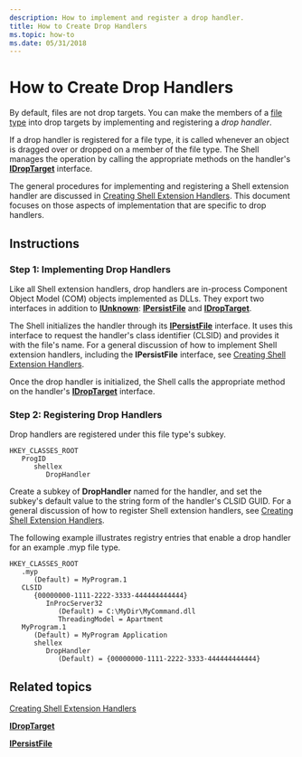 ```yaml
---
description: How to implement and register a drop handler.
title: How to Create Drop Handlers
ms.topic: how-to
ms.date: 05/31/2018
---
```


# How to Create Drop Handlers

By default, files are not drop targets. You can make the members of a [file type](fa-file-types.md) into drop targets by implementing and registering a *drop handler*.

If a drop handler is registered for a file type, it is called whenever an object is dragged over or dropped on a member of the file type. The Shell manages the operation by calling the appropriate methods on the handler's [**IDropTarget**](/windows/win32/api/oleidl/nn-oleidl-idroptarget) interface.

The general procedures for implementing and registering a Shell extension handler are discussed in [Creating Shell Extension Handlers](handlers.md). This document focuses on those aspects of implementation that are specific to drop handlers.

## Instructions

### Step 1: Implementing Drop Handlers

Like all Shell extension handlers, drop handlers are in-process Component Object Model (COM) objects implemented as DLLs. They export two interfaces in addition to [**IUnknown**](/windows/win32/api/unknwn/nn-unknwn-iunknown): [**IPersistFile**](/windows/win32/api/objidl/nn-objidl-ipersistfile) and [**IDropTarget**](/windows/win32/api/oleidl/nn-oleidl-idroptarget).

The Shell initializes the handler through its [**IPersistFile**](/windows/win32/api/objidl/nn-objidl-ipersistfile) interface. It uses this interface to request the handler's class identifier (CLSID) and provides it with the file's name. For a general discussion of how to implement Shell extension handlers, including the **IPersistFile** interface, see [Creating Shell Extension Handlers](handlers.md).

Once the drop handler is initialized, the Shell calls the appropriate method on the handler's [**IDropTarget**](/windows/win32/api/oleidl/nn-oleidl-idroptarget) interface.

### Step 2: Registering Drop Handlers

Drop handlers are registered under this file type's subkey.

```
HKEY_CLASSES_ROOT
   ProgID
      shellex
         DropHandler
```

Create a subkey of **DropHandler** named for the handler, and set the subkey's default value to the string form of the handler's CLSID GUID. For a general discussion of how to register Shell extension handlers, see [Creating Shell Extension Handlers](handlers.md).

The following example illustrates registry entries that enable a drop handler for an example .myp file type.

```
HKEY_CLASSES_ROOT
   .myp
      (Default) = MyProgram.1
   CLSID
      {00000000-1111-2222-3333-444444444444}
         InProcServer32
            (Default) = C:\MyDir\MyCommand.dll
            ThreadingModel = Apartment
   MyProgram.1
      (Default) = MyProgram Application
      shellex
         DropHandler
            (Default) = {00000000-1111-2222-3333-444444444444}
```

## Related topics

<dl> <dt>

[Creating Shell Extension Handlers](handlers.md)
</dt> <dt>

[**IDropTarget**](/windows/win32/api/oleidl/nn-oleidl-idroptarget)
</dt> <dt>

[**IPersistFile**](/windows/win32/api/objidl/nn-objidl-ipersistfile)
</dt> </dl>

 

 
